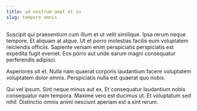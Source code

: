 ```yaml
---
title: ad nostrum amet et in
slug: tempore omnis
---
```


Suscipit qui praesentium cum illum et ut velit similique. Ipsa rerum neque tempore. Et aliquam at atque. Ut et porro molestias facilis eum voluptatem reiciendis officiis. Sapiente veniam enim perspiciatis perspiciatis est expedita fugit eveniet. Eos porro aut unde earum magni consequatur perferendis adipisci.

Asperiores sit et. Nulla nam quaerat corporis laudantium facere voluptatem voluptatem dolor omnis. Perspiciatis nulla est quaerat quo nobis.

Qui vel ipsum. Sint neque minus aut ex. Et consequatur laudantium nobis consequatur nam tempora. Maxime vero est ducimus ut. Et voluptatum sed nihil. Distinctio omnis animi nesciunt aperiam est a sint rerum.
